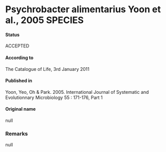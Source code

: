 Psychrobacter alimentarius Yoon et al., 2005 SPECIES
=======

#### Status
ACCEPTED

#### According to
The Catalogue of Life, 3rd January 2011

#### Published in
Yoon, Yeo, Oh & Park. 2005. International Journal of Systematic and Evolutionnary Microbiology 55 : 171-176, Part 1

#### Original name
null

### Remarks
null